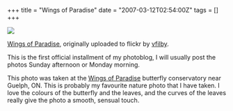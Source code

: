 +++
title = "Wings of Paradise"
date = "2007-03-12T02:54:00Z"
tags = []
+++

[
![](http://farm1.static.flickr.com/27/103768562_b5e5956b43.jpg)](http://www.flickr.com/photos/vfilby/103768562/
"photo sharing" )

[Wings of Paradise](http://www.flickr.com/photos/vfilby/103768562/),
originally uploaded to flickr by
[vfilby](http://www.flickr.com/people/vfilby/).

This is the first official installment of my photoblog, I will usually post
the photos Sunday afternoon or Monday morning.

This photo was taken at the [Wings of
Paradise](http://www.wingsofparadise.com/) butterfly conservatory near Guelph,
ON. This is probably my favourite nature photo that I have taken. I love the
colours of the butterfly and the leaves, and the curves of the leaves really
give the photo a smooth, sensual touch.


